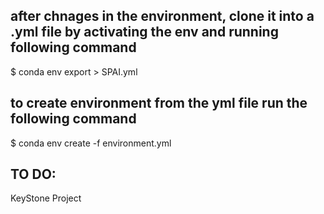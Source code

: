 ## after chnages in the environment, clone it into a .yml file by activating the env and running following command
$ conda env export > SPAI.yml

## to create environment from the yml file run the following command
$ conda env create -f environment.yml

## TO DO:
KeyStone Project
